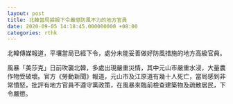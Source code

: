 ```yaml
---
layout: post
title: 北韓當局據報下令嚴懲防風不力的地方官員
date: 2020-09-05 14:18:45.000000000 +08:00
categories: rthk
---
```


北韓傳媒報道，平壤當局已經下令，處分未能妥善做好防風措施的地方高級官員。

風暴「美莎克」日前吹襲北韓，多處出現嚴重災情，其中元山市嚴重水浸，大量農作物受破壞。官方《勞動新聞》報道，元山市及江原道有幾十人死亡，當局感到非常憤怒，批評有地方官員不遵守黨政策，在風暴來臨前檢查建築物及疏散居民，下令嚴懲。
